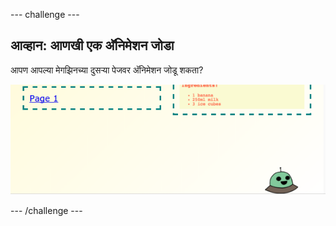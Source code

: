 \--- challenge \---

## आव्हान: आणखी एक अ‍ॅनिमेशन जोडा

आपण आपल्या मेगझिनच्या दुसर्‍या पेजवर अ‍ॅनिमेशन जोडू शकता?

![screenshot](images/magazine-animation-challenge.png)

\--- /challenge \---